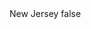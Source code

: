 <?xml version="1.0" encoding="UTF-8"?>
<CustomMetadata xmlns="http://soap.sforce.com/2006/04/metadata">
    <label>New Jersey</label>
    <protected>false</protected>
</CustomMetadata>
